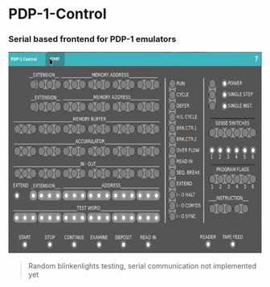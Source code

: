 # PDP-1-Control

### Serial based frontend for PDP-1 emulators
<p align="center">
  <img height=400 src="https://raw.githubusercontent.com/IvnLum/PDP-1-Control/main/anim/pdp1.gif" />
</p>

> Random blinkenlights testing, serial communication not implemented yet
